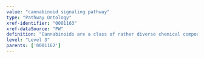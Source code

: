 ```yaml
---
value: "cannabinoid signaling pathway"
type: "Pathway Ontology"
xref-identifier: "0001163"
xref-dataSource: "PW"
definition: "Cannabinoids are a class of rather diverse chemical compounds of which some, like endocannabinoids are naturally produced by the body in humans and other animals, while others are found in plants or are synthesized. Signaling is mediated by the cannabinoid receptors that are G protein coupled (GPCR) receptors. The endogenous cannabinoids are lipids and the signaling route is referred to as retrograde as it  travels 'backwards' from the postsynaptic to the presynaptic cell."
level: "Level 3"
parents: ['0001162']
---
```

